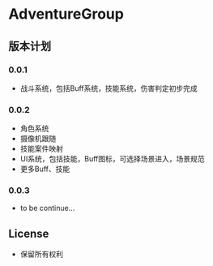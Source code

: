 # AdventureGroup
## 版本计划
### 0.0.1
* 战斗系统，包括Buff系统，技能系统，伤害判定初步完成
### 0.0.2
* 角色系统
* 摄像机跟随
* 技能案件映射
* UI系统，包括技能，Buff图标，可选择场景进入，场景规范
* 更多Buff、技能
### 0.0.3
* to be continue...
## License
* 保留所有权利
